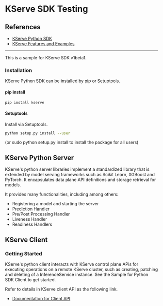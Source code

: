 # KServe SDK Testing

## References

* [KServe Python SDK](https://kserve.github.io/website/0.8/sdk_docs/sdk_doc/)
* [KServe Features and Examples](https://github.com/kserve/kserve/tree/master/docs/samples)

---

This is a sample for KServe SDK v1beta1. 

###  Installation
KServe Python SDK can be installed by pip or Setuptools.


#### pip install

```sh
pip install kserve
```

#### Setuptools
Install via Setuptools.

```sh
python setup.py install --user
```

(or sudo python setup.py install to install the package for all users)

## KServe Python Server
KServe's python server libraries implement a standardized library that is extended by model serving frameworks such as Scikit Learn, XGBoost and PyTorch. It encapsulates data plane API definitions and storage retrieval for models.

It provides many functionalities, including among others:

* Registering a model and starting the server
* Prediction Handler
* Pre/Post Processing Handler
* Liveness Handler
* Readiness Handlers

## KServe Client

### Getting Started
KServe's python client interacts with KServe control plane APIs for executing operations on a remote KServe cluster, such as creating, patching and deleting of a InferenceService instance. See the Sample for Python SDK Client to get started.

Refer to details in KServe client API as the following link.
* [Documentation for Client API](https://kserve.github.io/website/0.8/sdk_docs/sdk_doc/)

